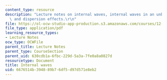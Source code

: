 ```yaml
---
content_type: resource
description: "Lecture notes on internal waves, internal waves in an unbounded fluid,\
  \ and dispersion effects.\r\n"
file: https://ol-ocw-studio-app-production.s3.amazonaws.com/courses/12-802-wave-motion-in-the-ocean-and-the-atmosphere-spring-2008/6676514b394889b76df5d97d571e8eb2_MIT12_802S08_lec06.pdf
file_type: application/pdf
learning_resource_types:
- Lecture Notes
ocw_type: OCWFile
parent_title: Lecture Notes
parent_type: CourseSection
parent_uid: 630cdb1a-6fbc-229d-5a3a-7fe0a8a0827d
resourcetype: Document
title: Internal waves
uid: 6676514b-3948-89b7-6df5-d97d571e8eb2
---
```

